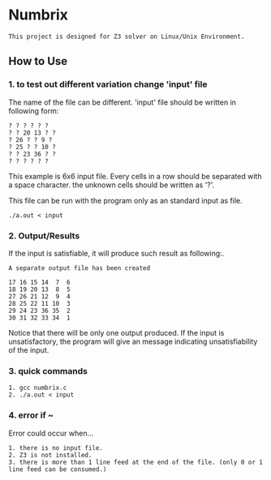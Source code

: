 # Numbrix

```
This project is designed for Z3 solver on Linux/Unix Environment.
```

## How to Use

### 1. to test out different variation change 'input' file

The name of the file can be different.
'input' file should be written in following form:

```
? ? ? ? ? ?
? ? 20 13 ? ?
? 26 ? ? 9 ?
? 25 ? ? 10 ?
? ? 23 36 ? ?
? ? ? ? ? ?
```
This example is 6x6 input file.
Every cells in a row should be separated with a space character.
the unknown cells should be written as '?'.

This file can be run with the program only as an standard input as file.
```
./a.out < input
```
### 2. Output/Results

If the input is satisfiable, it will produce such result as following:.

```
A separate output file has been created

17 16 15 14  7  6
18 19 20 13  8  5
27 26 21 12  9  4
28 25 22 11 10  3
29 24 23 36 35  2
30 31 32 33 34  1
```

Notice that there will be only one output produced.
If the input is unsatisfactory, the program will give an message indicating unsatisfiability of the input.

### 3. quick commands
```
1. gcc numbrix.c
2. ./a.out < input
```

### 4. error if ~


Error could occur when...

```
1. there is no input file.
2. Z3 is not installed.
3. there is more than 1 line feed at the end of the file. (only 0 or 1 line feed can be consumed.)
```

